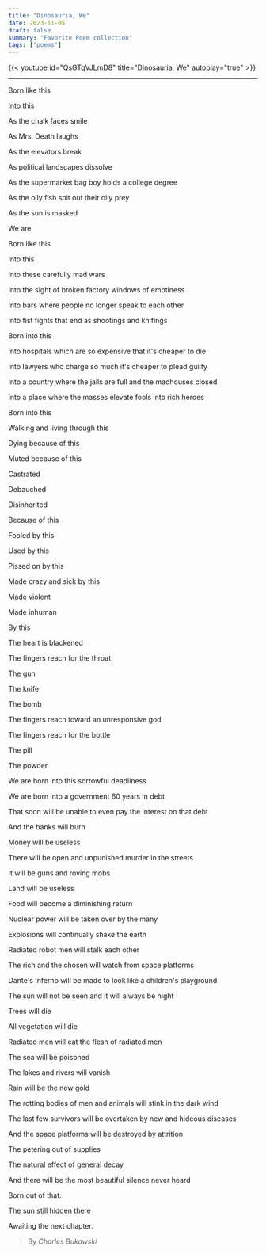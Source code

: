 ```yaml
---
title: "Dinosauria, We"
date: 2023-11-05
draft: false
summary: "Favorite Poem collection"
tags: ["poems"]
---
```


{{< youtube id="QsGTqVJLmD8" title="Dinosauria, We" autoplay="true" >}}

---

Born like this

Into this

As the chalk faces smile

As Mrs. Death laughs

As the elevators break

As political landscapes dissolve

As the supermarket bag boy holds a college degree

As the oily fish spit out their oily prey

As the sun is masked

We are

Born like this

Into this

Into these carefully mad wars

Into the sight of broken factory windows of emptiness

Into bars where people no longer speak to each other

Into fist fights that end as shootings and knifings

Born into this

Into hospitals which are so expensive that it's cheaper to die

Into lawyers who charge so much it's cheaper to plead guilty

Into a country where the jails are full and the madhouses closed

Into a place where the masses elevate fools into rich heroes

Born into this

Walking and living through this

Dying because of this

Muted because of this

Castrated

Debauched

Disinherited

Because of this

Fooled by this

Used by this

Pissed on by this

Made crazy and sick by this

Made violent

Made inhuman

By this

The heart is blackened

The fingers reach for the throat

The gun

The knife

The bomb

The fingers reach toward an unresponsive god

The fingers reach for the bottle

The pill

The powder

We are born into this sorrowful deadliness

We are born into a government 60 years in debt

That soon will be unable to even pay the interest on that debt

And the banks will burn

Money will be useless

There will be open and unpunished murder in the streets

It will be guns and roving mobs

Land will be useless

Food will become a diminishing return

Nuclear power will be taken over by the many

Explosions will continually shake the earth

Radiated robot men will stalk each other

The rich and the chosen will watch from space platforms

Dante's Inferno will be made to look like a children's playground

The sun will not be seen and it will always be night

Trees will die

All vegetation will die

Radiated men will eat the flesh of radiated men

The sea will be poisoned

The lakes and rivers will vanish

Rain will be the new gold

The rotting bodies of men and animals will stink in the dark wind

The last few survivors will be overtaken by new and hideous diseases

And the space platforms will be destroyed by attrition

The petering out of supplies

The natural effect of general decay

And there will be the most beautiful silence never heard

Born out of that.

The sun still hidden there

Awaiting the next chapter.


> By _Charles Bukowski_
